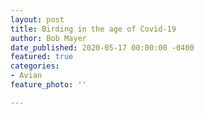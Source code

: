 ```yaml
---
layout: post
title: Birding in the age of Covid-19
author: Bob Mayer
date_published: 2020-05-17 00:00:00 -0400
featured: true
categories:
- Avian
feature_photo: ''

---
```

